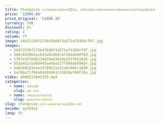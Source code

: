 ```yaml
---
title: Changxiao เกจวัดลมยางดิจิตอล12ล้อ, เครื่องวัดความดันลมยางความดันลมยางรถบรรทุกเซ็นเซอร์ TPMS
price: '12806.08'
price_original: '13480.10'
currency: THB
discount: 5%
rating: 4
volume: 77
image: S4d2153bf273b438d8f3a571e74368cf8T.jpg
images:
  - S4d2153bf273b438d8f3a571e74368cf8T.jpg
  - S88c841864ac843a8b4b9cb7164dd48f6O.jpg
  - S707e29f6d6224d39a43b50e15ff6b102K.jpg
  - S5a54b2cbd66445ae88a317f848de0968Y.jpg
  - Sdbe94183eae14789b11a31a0c0d4c18d0.jpg
  - Sa74ba71f68a0445b903c33018ef00f18o.jpg
video: 4000213642379.mp4
categories:
  - name: เครื่องมือ
    slug: เคร-องม
  - name: วัดและการวิเคราะห์
    slug: ดและการว-เคราะห
slug: changxiao-เกจว-ดลมยางด-ตอล12ล-เคร
encode: opt69aI
lang: th
---
```

  